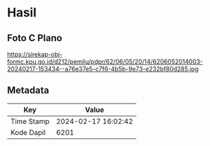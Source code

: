 # Hasil

## Foto C Plano

https://sirekap-obj-formc.kpu.go.id/d212/pemilu/pdpr/62/06/05/20/14/6206052014003-20240217-153434--a76e37e5-c7f6-4b5b-9e73-e232bf80d285.jpg


## Metadata

| Key        | Value               |
| ---------- | ------------------- |
| Time Stamp | 2024-02-17 16:02:42 |
| Kode Dapil | 6201                |



